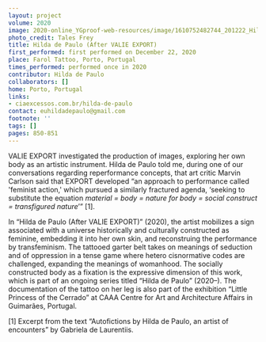 ```yaml
---
layout: project
volume: 2020
image: 2020-online_YGproof-web-resources/image/1610752482744_201222_Hilda_de_Paulo.jpg
photo_credit: Tales Frey
title: Hilda de Paulo (After VALIE EXPORT)
first_performed: first performed on December 22, 2020
place: Farol Tattoo, Porto, Portugal
times_performed: performed once in 2020
contributor: Hilda de Paulo
collaborators: []
home: Porto, Portugal
links:
- ciaexcessos.com.br/hilda-de-paulo
contact: euhildadepaulo@gmail.com
footnote: ''
tags: []
pages: 850-851
---
```

VALIE EXPORT investigated the production of images, exploring her own body as an artistic instrument. Hilda de Paulo told me, during one of our conversations regarding reperformance concepts, that art critic Marvin Carlson said that EXPORT developed “an approach to performance called 'feminist action,' which pursued a similarly fractured agenda, ‘seeking to substitute the equation *material = body = nature for body = social construct = transfigured nature*’” [1].

In “Hilda de Paulo (After VALIE EXPORT)” (2020), the artist mobilizes a sign associated with a universe historically and culturally constructed as feminine, embedding it into her own skin, and reconstruing the performance by transfeminism. The tattooed garter belt takes on meanings of seduction and of oppression in a tense game where hetero cisnormative codes are challenged, expanding the meanings of womanhood. The socially constructed body as a fixation is the expressive dimension of this work, which is part of an ongoing series titled “Hilda de Paulo” (2020–). The documentation of the tattoo on her leg is also part of the exhibition “Little Princess of the Cerrado” at CAAA Centre for Art and Architecture Affairs in Guimarães, Portugal.

[1] Excerpt from the text “Autofictions by Hilda de Paulo, an artist of encounters” by Gabriela de Laurentiis.